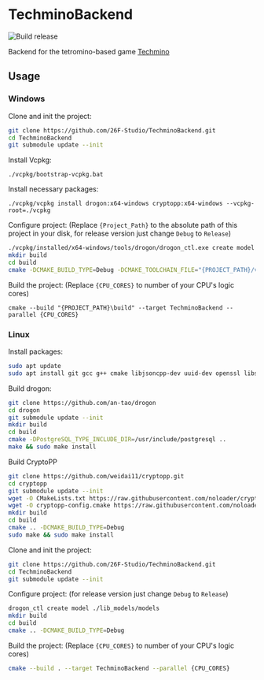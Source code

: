 # TechminoBackend

![Build release](https://github.com/26F-Studio/TechminoBackend/workflows/Build%20release/badge.svg?branch=main)

Backend for the tetromino-based game [Techmino](https://github.com/26F-Studio/Techmino0.12)

## Usage

### Windows

Clone and init the project:

```bash
git clone https://github.com/26F-Studio/TechminoBackend.git
cd TechminoBackend
git submodule update --init
```

Install Vcpkg:

```
./vcpkg/bootstrap-vcpkg.bat
```

Install necessary packages:

```
./vcpkg/vcpkg install drogon:x64-windows cryptopp:x64-windows --vcpkg-root=./vcpkg
```

Configure project: (Replace `{Project_Path}` to the absolute path of this project in your disk, for release version just
change `Debug` to `Release`)

```bash
./vcpkg/installed/x64-windows/tools/drogon/drogon_ctl.exe create model ./lib_models/models
mkdir build
cd build
cmake -DCMAKE_BUILD_TYPE=Debug -DCMAKE_TOOLCHAIN_FILE="{PROJECT_PATH}/vcpkg/scripts/buildsystems/vcpkg.cmake" -G "CodeBlocks - NMake Makefiles" "{PROJECT_PATH}"
```

Build the project: (Replace `{CPU_CORES}` to number of your CPU's logic cores)

```
cmake --build "{PROJECT_PATH}\build" --target TechminoBackend --parallel {CPU_CORES}
```

### Linux

Install packages:

```bash
sudo apt update
sudo apt install git gcc g++ cmake libjsoncpp-dev uuid-dev openssl libssl-dev zlib1g-dev libc-ares-dev libbrotli-dev postgresql-all libmariadb-dev libsqlite3-dev -y
```

Build drogon:

```bash
git clone https://github.com/an-tao/drogon
cd drogon
git submodule update --init
mkdir build
cd build
cmake -DPostgreSQL_TYPE_INCLUDE_DIR=/usr/include/postgresql ..
make && sudo make install
```

Build CryptoPP

```bash
git clone https://github.com/weidai11/cryptopp.git
cd cryptopp
git submodule update --init
wget -O CMakeLists.txt https://raw.githubusercontent.com/noloader/cryptopp-cmake/master/CMakeLists.txt
wget -O cryptopp-config.cmake https://raw.githubusercontent.com/noloader/cryptopp-cmake/master/cryptopp-config.cmake
mkdir build
cd build
cmake .. -DCMAKE_BUILD_TYPE=Debug
sudo make && sudo make install
```

Clone and init the project:

```bash
git clone https://github.com/26F-Studio/TechminoBackend.git
cd TechminoBackend
git submodule update --init
```

Configure project: (for release version just change `Debug` to `Release`)

```bash
drogon_ctl create model ./lib_models/models
mkdir build
cd build
cmake .. -DCMAKE_BUILD_TYPE=Debug
```

Build the project: (Replace `{CPU_CORES}` to number of your CPU's logic cores)

```bash
cmake --build . --target TechminoBackend --parallel {CPU_CORES}
```